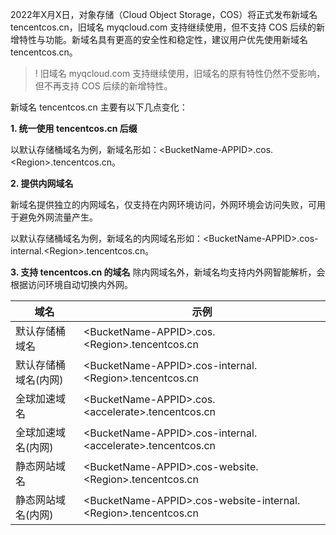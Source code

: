 2022年X月X日，对象存储（Cloud Object Storage，COS）将正式发布新域名 tencentcos.cn，旧域名 myqcloud.com 支持继续使用，但不支持 COS 后续的新增特性与功能。新域名具有更高的安全性和稳定性，建议用户优先使用新域名 tencentcos.cn。


>! 旧域名 myqcloud.com 支持继续使用，旧域名的原有特性仍然不受影响，但不再支持 COS 后续的新增特性。
>

新域名 tencentcos.cn 主要有以下几点变化：

**1. 统一使用 tencentcos.cn 后缀**

以默认存储桶域名为例，新域名形如：&lt;BucketName-APPID&gt;.cos.&lt;Region&gt;.tencentcos.cn。

**2. 提供内网域名**

新域名提供独立的内网域名，仅支持在内网环境访问，外网环境会访问失败，可用于避免外网流量产生。

以默认存储桶域名为例，新域名的内网域名形如：&lt;BucketName-APPID&gt;.cos-internal.&lt;Region&gt;.tencentcos.cn。

**3. 支持 tencentcos.cn 的域名**
除内网域名外，新域名均支持内外网智能解析，会根据访问环境自动切换内外网。

| 域名   |  示例              |
| -------------- | ---------------- |
| 默认存储桶域名 | &lt;BucketName-APPID&gt;.cos.&lt;Region&gt;.tencentcos.cn
| 默认存储桶域名(内网) | &lt;BucketName-APPID&gt;.cos-internal.&lt;Region&gt;.tencentcos.cn  |
| 全球加速域名 | &lt;BucketName-APPID&gt;.cos.&lt;accelerate&gt;.tencentcos.cn  |
| 全球加速域名(内网) | &lt;BucketName-APPID&gt;.cos-internal.&lt;accelerate&gt;.tencentcos.cn  |
| 静态网站域名 | &lt;BucketName-APPID&gt;.cos-website.&lt;Region&gt;.tencentcos.cn  |
| 静态网站域名(内网) | &lt;BucketName-APPID&gt;.cos-website-internal.&lt;Region&gt;.tencentcos.cn  |   

